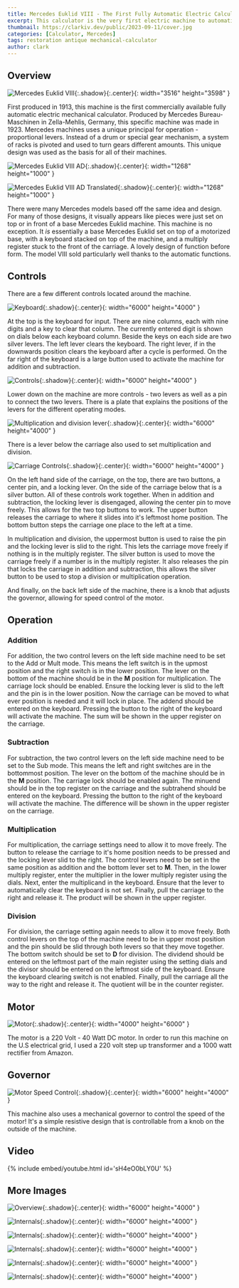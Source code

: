 ```yaml
---
title: Mercedes Euklid VIII - The First Fully Automatic Electric Calculator
excerpt: This calculator is the very first electric machine to automatically multiply and divide.
thumbnail: https://clarkiv.dev/public/2023-09-11/cover.jpg
categories: [Calculator, Mercedes]
tags: restoration antique mechanical-calculator
author: clark
---
```


## Overview 


![Mercedes Euklid VIII](https://clarkiv.dev/public/2023-09-11/overview.jpg){:.shadow}{:.center}{: width="3516" height="3598" }

First produced in 1913, this machine is the first commercially available fully automatic electric mechanical calculator. Produced by Mercedes Bureau-Maschinen in Zella-Mehlis, Germany, this specific machine was made in 1923. Mercedes machines uses a unique principal for operation - proportional levers. Instead of a drum or special gear mechanism, a system of racks is pivoted and used to turn gears different amounts. This unique design was used as the basis for all of their machines. 

![Mercedes Euklid VIII AD](https://clarkiv.dev/public/2023-09-11/ad.jpg){:.shadow}{:.center}{: width="1268" height="1000" }

![Mercedes Euklid VIII AD Translated](https://clarkiv.dev/public/2023-09-11/ad_translated.jpg){:.shadow}{:.center}{: width="1268" height="1000" }

There were many Mercedes models based off the same idea and design. For many of those designs, it visually appears like pieces were just set on top or in front of a base Mercedes Euklid machine. This machine is no exception. It *is* essentially a base Mercedes Euklid set on top of a motorized base, with a keyboard stacked on top of the machine, and a multiply register stuck to the front of the carriage. A lovely design of function before form. The model VIII sold particularly well thanks to the automatic functions. 

## Controls

There are a few different controls located around the machine. 

![Keyboard](https://clarkiv.dev/public/2023-09-11/keyboard.jpg){:.shadow}{:.center}{: width="6000" height="4000" }

At the top is the keyboard for input. There are nine columns, each with nine digits and a key to clear that column. The currently entered digit is shown on dials below each keyboard column. Beside the keys on each side are two silver levers. The left lever clears the keyboard. The right lever, if in the downwards position clears the keyboard after a cycle is performed. On the far right of the keyboard is a large button used to activate the machine for addition and subtraction. 

![Controls](https://clarkiv.dev/public/2023-09-11/controls_1.jpg){:.shadow}{:.center}{: width="6000" height="4000" } 

Lower down on the machine are more controls - two levers as well as a pin to connect the two levers. There is a plate that explains the positions of the levers for the different operating modes. 

![Multiplication and division lever](https://clarkiv.dev/public/2023-09-11/controls_2.jpg){:.shadow}{:.center}{: width="6000" height="4000" }

There is a lever below the carriage also used to set multiplication and division. 

![Carriage Controls](https://clarkiv.dev/public/2023-09-11/controls_3.jpg){:.shadow}{:.center}{: width="6000" height="4000" }

On the left hand side of the carriage, on the top, there are two buttons, a center pin, and a locking lever. On the side of the carriage below that is a silver button. All of these controls work together. When in addition and subtraction, the locking lever is disengaged, allowing the center pin to move freely. This allows for the two top buttons to work. The upper button releases the carriage to where it slides into it's leftmost home position. The bottom button steps the carriage one place to the left at a time.

In multiplication and division, the uppermost button is used to raise the pin and the locking lever is slid to the right. This lets the carriage move freely if nothing is in the multiply register. The silver button is used to move the carriage freely if a number is in the multiply register. It also releases the pin that locks the carriage in addition and subtraction, this allows the silver button to be used to stop a division or multiplication operation. 

And finally, on the back left side of the machine, there is a knob that adjusts the governor, allowing for speed control of the motor. 

## Operation

### Addition

For addition, the two control levers on the left side machine need to be set to the Add or Mult mode. This means the left switch is in the upmost position and the right switch is in the lower position. The lever on the bottom of the machine should be in the **M** position for multiplication. The carriage lock should be enabled. Ensure the locking lever is slid to the left and the pin is in the lower position. Now the carriage can be moved to what ever position is needed and it will lock in place. The addend should be entered on the keyboard. Pressing the button to the right of the keyboard will activate the machine. The sum will be shown in the upper register on the carriage.  

### Subtraction

For subtraction, the two control levers on the left side machine need to be set to the Sub mode. This means the left and right switches are in the bottommost position. The lever on the bottom of the machine should be in the **M** position. The carriage lock should be enabled again. The minuend should be in the top register on the carriage and the subtrahend should be entered on the keyboard. Pressing the button to the right of the keyboard will activate the machine. The difference will be shown in the upper register on the carriage. 

### Multiplication

For multiplication, the carriage settings need to allow it to move freely. The button to release the carriage to it's home position needs to be pressed and the locking lever slid to the right. The control levers need to be set in the same position as addition and the bottom lever set to **M**. Then, in the lower multiply register, enter the multiplier in the lower multiply register using the dials. Next, enter the multiplicand in the keyboard. Ensure that the lever to automatically clear the keyboard is not set. Finally, pull the carriage to the right and release it. The product will be shown in the upper register. 

### Division

For division, the carriage setting again needs to allow it to move freely. Both control levers on the top of the machine need to be in upper most position and the pin should be slid through both levers so that they move together. The bottom switch should be set to **D** for division. The dividend should be entered on the leftmost part of the main register using the setting dials and the divisor should be entered on the leftmost side of the keyboard. Ensure the keyboard clearing switch is not enabled. Finally, pull the carriage all the way to the right and release it. The quotient will be in the counter register. 

## Motor

![Motor](https://clarkiv.dev/public/2023-09-11/motor.jpg){:.shadow}{:.center}{: width="4000" height="6000" }

The motor is a 220 Volt - 40 Watt DC motor. In order to run this machine on the U.S electrical grid, I used a 220 volt step up transformer and a 1000 watt rectifier from Amazon. 

## Governor

![Motor Speed Control](https://clarkiv.dev/public/2023-09-11/governor.jpg){:.shadow}{:.center}{: width="6000" height="4000" }

This machine also uses a mechanical governor to control the speed of the motor! It's a simple resistive design that is controllable from a knob on the outside of the machine. 

## Video

{% include embed/youtube.html id='sH4eO0bLY0U' %}

## More Images

![Overview](https://clarkiv.dev/public/2023-09-11/overview_2.jpg){:.shadow}{:.center}{: width="6000" height="4000" }

![Internals](https://clarkiv.dev/public/2023-09-11/internals_1.jpg){:.shadow}{:.center}{: width="6000" height="4000" }

![Internals](https://clarkiv.dev/public/2023-09-11/internals_2.jpg){:.shadow}{:.center}{: width="6000" height="4000" }

![Internals](https://clarkiv.dev/public/2023-09-11/internals_3.jpg){:.shadow}{:.center}{: width="6000" height="4000" }

![Internals](https://clarkiv.dev/public/2023-09-11/internals_4.jpg){:.shadow}{:.center}{: width="6000" height="4000" }

![Internals](https://clarkiv.dev/public/2023-09-11/internals_5.jpg){:.shadow}{:.center}{: width="6000" height="4000" }